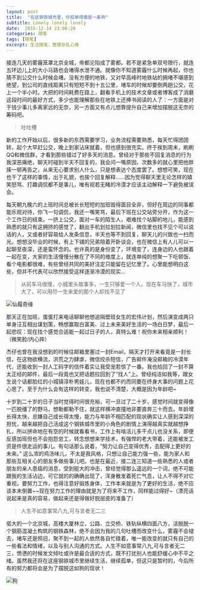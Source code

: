 ```yaml
---
layout: post
title:  "在这钢铁城市里，你孤单得像是一条狗"
subtitle: Lonely lonely lonely
date:  2015-12-14 23:06:20
categories: 随笔
tags: [随笔]
excerpt: 生活随笔，整理杂乱心情
---
```


接连几天的雾霾笼罩北京全城，帝都沦陷成了雾都。若不是紧急单双号限行，就连五环边儿上的大小马路也会堵得水泄不通。就像你不知道雾霾什么时候再起，你也猜不到公交什么时候会堵。没有方便的地铁，又对早高峰时地铁站的拥堵不堪感到绝望，到公司的直线距离只有短短不到十五公里，堵车的时候却要倒两趟公交，花上一个半小时。大把的时间耗费在路上，翻看手机上的技术文章或者博客成了消磨这段时间的最好方式，多少也能理解那些在地铁上还捧书阅读的人了：一方面是对于钱少事儿多离家远的无奈，另一方面又有点儿想靠提升自己来增加摆脱这无奈的筹码吧。

<!--more-->

>吐吐槽

新的工作开始以后，很多新的东西需要学习，业务流程需要熟悉，每天忙得团团转，起个大早赶公交，晚上到家沾床就着，但也感到很充实。终于挨到周末，刷刷QQ和微信群，才看到那些错过了好多天的消息。曾经对于那些不回复消息的行为我深恶痛绝，聊天时碰到半天不回复的，我会问一嘴原因，次数多的就心里把他胖揍一顿再告之，从来无心要求别人什么，只是想表达个态度罢了。想想可笑，现在也干了这样的事情，出于礼貌，也挨个回复解释......因为觉得聊天里无论怎样的嬉笑怒骂、打趣调侃都不是事儿，唯有视若无睹的冷漠才应该主动解释一下避免被误会。

每天朝九晚六的上班时间总被长长短短的加班毁得面目全非，但好在周边的同事都能乐观对待，你飞一句调侃，我还一嘴笑骂，最后下班在公交站旁分开，作为这一个工作日的结束。一挤上公交，面对一车的陌生人，艰难找个站脚的地儿，能感到熟悉的就只有这拥挤的感觉了，翻出手机划拉划拉新闻，微信里也找不见个可以说话的人，又或者好容易给人发条信息，半天也等不到回复，聊天儿的兴致也一扫而光。想想没毕业的时候，有上下铺的兄弟陪着开卧谈会，也在微信上有人儿可以一起聊至夜深，还是蛮怀念的。也许真的是身份变了，环境变了，连身边的人也跟着一起在变，大家的生活慢慢分散在了不同的维度上，就连单纯的想聚一下吃顿饭、看个电影都很难，有些曾经共同的美好注定只能留在记忆里了。心里能想明白这些，但并不代表可以欣然接受这样逐渐冷漠的现实...

>从前车马很慢，小城里头故事多，一生只够爱一个人。现在车马快了，城市大了，可以用尽一生来爱的那个人却找不见了


![仙履奇缘](http://7xo9xp.com1.z0.glb.clouddn.com/image/content/dahuaxiyou1.jpg)

那天正在加班，蛋蛋打来电话聊聊他想追隔壁班女生的宏伟计划，然后演变成两只单身汪互相出谋划策，畅想赢取白富美、过上未来美好生活的一场白日梦，最后一起悲叹：现在找个感觉合适能一起过日子的人，真特么难！祝你未来相亲顺利！（微笑脸/内心摔）

杰仔也曾在我没想到的时候往邮箱里塞过一封Email，隔天才打开来看竟是一封长信，在这物欲横流，洪荒之力肆虐，微信绞杀短信，广告邮件淹没邮箱的冷漠年代，还能收到一封人工码字的信件着实让我受宠若惊了一番。我也给回了一封不算太正经的邮件，最后一段竟也又把话题拉回到了“找人”上。曾经纯洁如我等，跟女生说个话都脸红的小城镇淳朴男娃儿，现在也都不约而同要在终身大事的问题上花心思了。至于为什么会有这样的转变，我也说不清楚，大概是因为年龄吧~

十岁到二十岁的日子当时觉得时间很充裕，可一旦过了二十岁，感觉时间就变得像一匹脱缰了的野马，想勒都勒不住，就这样横冲直撞地非要直奔三十而去。年龄增长得太快，总嫌自己成长得太慢，能力与年龄不相匹配的现状确实让人感到深深的担忧，越来越把自己活成这个钢铁城市里的小角色的剧情上演得越真实就越想挣扎，所以拼命地在有空的时候就看看书，工作上有啥活儿多干点儿也没关系，即便反感加班但也不会抱怨怠工，转念想想来学技术，有强悍的老大带着，还能被发工资是件很走运的事儿。有句话那么说着，“努力让自己变得优秀，去配得上更好的未来。” 这么浓的鸡汤味儿，不太是我风格，只想让自己能力强一些，能为家人和那些互相关心的朋友多做些事儿吧。也是在最近，接二连三知道一些熟悉的人或者朋友的亲人患癌的消息，受到挺大的冲击，曾经觉得那么遥远的一个词，绝不可能跟我的生活沾边，可它就的的确确出现了，浑身散发着死亡气息，让人不得不对它重视。要努力工作，也得注意好锻炼身体，工作本来就是为了更好的生活，绝不应该本末倒置~~现在努力工作的理由就是为了将来不工作，同样能过得好~（漂亮话说起来是真的容易，做起来还是得做好脱层皮的准备了）

>人生不如意事常八九,可与言者无二三

偌大的一个北京城，高楼大厦林立，公路、立交桥、铁轨纵横四面八方，活脱脱一个钢筋混凝土构筑的钢铁森林，绝不会因为我的几句吐槽而改变什么，雾霾不会褪去，堵车还是照旧，聚不到一起的人依然各自忙碌着，唯一能改变的就只有自己的一些看法和情绪，以及与别人沟通的方式。人生不如意事常八九,可与言者无二三，愤懑的时候发文倾吐或许是最合适的方式，既不打扰别人也能舒缓心中不平之绪。虽然我还将在这座钢铁城市里继续生活，继续孤单，但这只是暂时的，今后所有的努力都将会是为了摆脱这如狗的现状！

![狗](http://7xo9xp.com1.z0.glb.clouddn.com/image/content/dahuaxiyou2.jpg)
